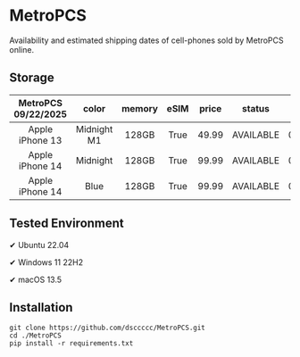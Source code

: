 # MetroPCS
Availability and estimated shipping dates of cell-phones sold by MetroPCS online.
## Storage
|MetroPCS 09/22/2025|color|memory|eSIM|price|status|shipping from|shipping to|
|:--:|:--:|:--:|:--:|:--:|:--:|:--:|:--:|
|Apple iPhone 13|Midnight M1|128GB|True|49.99|AVAILABLE|09/21/2025|09/25/2025|
|Apple iPhone 14|Midnight|128GB|True|99.99|AVAILABLE|09/21/2025|09/25/2025|
|Apple iPhone 14|Blue|128GB|True|99.99|AVAILABLE|09/21/2025|09/25/2025|

## Tested Environment
✔ Ubuntu 22.04

✔ Windows 11 22H2

✔ macOS 13.5
## Installation
```
git clone https://github.com/dsccccc/MetroPCS.git
cd ./MetroPCS
pip install -r requirements.txt
```
